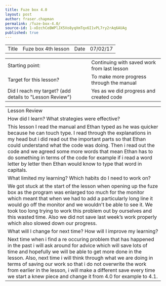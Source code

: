 ```yaml
---
title: Fuze box 4.0
layout: post
author: fraser.chapman
permalink: /fuze-box-4.0/
source-id: 1-xDzchCeBWPlJX5Vo8yqXmTqx6I1vPL7ry2rAq6AUAg
published: true
---
```

<table>
  <tr>
    <td>Title</td>
    <td>Fuze box 4th lesson</td>
    <td>Date</td>
    <td>07/02/17</td>
  </tr>
</table>


<table>
  <tr>
    <td>Starting point:</td>
    <td>Continuing with saved work from last lesson</td>
  </tr>
  <tr>
    <td>Target for this lesson?</td>
    <td>To make more progress through the manual</td>
  </tr>
  <tr>
    <td>Did I reach my target? 
(add details to "Lesson Review")</td>
    <td> Yes as we did progress and created code</td>
  </tr>
</table>


<table>
  <tr>
    <td>Lesson Review</td>
  </tr>
  <tr>
    <td>How did I learn? What strategies were effective? </td>
  </tr>
  <tr>
    <td>This lesson I read the manual and Ethan typed as he was quicker because he can touch type. I read through the explanations in my head but i did read out the important parts so that Ethan could understand what the code was doing. Then i read out the code and we agreed some more words that mean Ethan has to do something in terms of the code for example if i read a word letter by letter then Ethan would know to type that word in capitals. </td>
  </tr>
  <tr>
    <td>What limited my learning? Which habits do I need to work on? </td>
  </tr>
  <tr>
    <td>We got stuck at the start of the lesson when opening up the fuze box as the program was enlarged too much for the monitor which meant that when we had to add a particularly long line it would go off the monitor and we wouldn't be able to see it. We took too long trying to work this problem out by ourselves and this wasted time. Also we did not save last week’s work properly which also slowed down our progress.</td>
  </tr>
  <tr>
    <td>What will I change for next time? How will I improve my learning?</td>
  </tr>
  <tr>
    <td>Next time when i find a re occuring problem that has happened in the past i will ask around for advice which will save lots of time and hopefully we will be able to get more done in the lesson. Also, next time i will think through what we are doing in terms of saving our work so that i do not overwrite the work from earlier in the lesson, i will make a different save every time we start a knew piece and change it from 4.0 for example to 4.1.</td>
  </tr>
</table>



